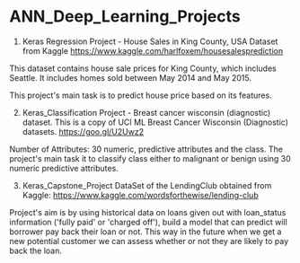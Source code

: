 # ANN_Deep_Learning_Projects

1. Keras Regression Project - House Sales in King County, USA
Dataset from Kaggle https://www.kaggle.com/harlfoxem/housesalesprediction

This dataset contains house sale prices for King County, which includes Seattle. 
It includes homes sold between May 2014 and May 2015. 

This project's main task is to predict house price based on its features. 


2. 	Keras_Classification Project - Breast cancer wisconsin (diagnostic) dataset.
This is a copy of UCI ML Breast Cancer Wisconsin (Diagnostic) datasets. https://goo.gl/U2Uwz2

Number of Attributes: 30 numeric, predictive attributes and the class. 
The project's main task it to classify class either to malignant or benign using 30 numeric predictive attributes.  

3. Keras_Capstone_Project
DataSet of the LendingClub obtained from Kaggle: https://www.kaggle.com/wordsforthewise/lending-club

Project's aim is by using historical data on loans given out with loan_status information ('fully paid' or 'charged off'), build a model that can predict will borrower pay back their loan or not. This way in the future when we get a new potential customer we can assess whether or not they are likely to pay back the loan.
